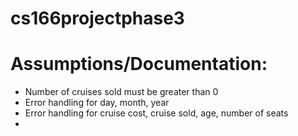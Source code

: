# cs166projectphase3

# Assumptions/Documentation: 
- Number of cruises sold must be greater than 0
- Error handling for day, month, year
- Error handling for cruise cost, cruise sold, age, number of seats
- 

